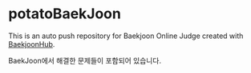 # potatoBaekJoon
This is an auto push repository for Baekjoon Online Judge created with [BaekjoonHub](https://github.com/BaekjoonHub/BaekjoonHub).

BaekJoon에서 해결한 문제들이 포함되어 있습니다.
